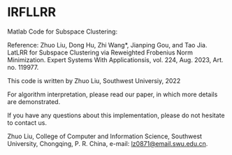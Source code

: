 # IRFLLRR
Matlab Code for Subspace Clustering:

Reference:
Zhuo Liu, Dong Hu, Zhi Wang*, Jianping Gou, and Tao Jia. LatLRR for Subspace Clustering via Reweighted Frobenius Norm Minimization. Expert Systems With Applicationsis, vol. 224, Aug. 2023, Art. no. 119977.

This code is written by Zhuo Liu, Southwest Universiy, 2022

For algorithm interpretation, please read our paper, in which more details are demonstrated.

If you have any questions about this implementation, please do not hesitate to contact us.

Zhuo Liu, College of Computer and Information Science, Southwest University, Chongqing, P. R. China, e-mail: lz0871@email.swu.edu.cn.

